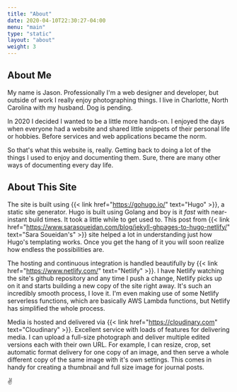 ```yaml
---
title: "About"
date: 2020-04-10T22:30:27-04:00
menu: "main"
type: "static"
layout: "about"
weight: 3
---
```


## About Me

My name is Jason. Professionally I'm a web designer and developer, but outside of work I really enjoy photographing things. I live in Charlotte, North Carolina with my husband. Dog is pending.

In 2020 I decided I wanted to be a little more hands-on. I enjoyed the days when everyone had a website and shared little snippets of their personal life or hobbies. Before services and web applications became the norm. 

So that's what this website is, really. Getting back to doing a lot of the things I used to enjoy and documenting them. Sure, there are many other ways of documenting every day life. 

## About This Site

The site is built using {{< link href="https://gohugo.io/" text="Hugo" >}}, a static site generator. Hugo is built using Golang and boy is it _fast_ with near-instant build times. It took a little while to get used to. This post from {{< link href="https://www.sarasoueidan.com/blog/jekyll-ghpages-to-hugo-netlify/" text="Sara Soueidan's" >}} site helped a lot in understanding just how Hugo's templating works. Once you get the hang of it you will soon realize how endless the possibilities are.

The hosting and continuous integration is handled beautifully by {{< link href="https://www.netlify.com/" text="Netlify" >}}. I have Netlify watching the site's github repository and any time I push a change, Netlify picks up on it and starts building a new copy of the site right away. It's such an incredibly smooth process, I love it. I'm even making use of some Netlify serverless functions, which are basically AWS Lambda functions, but Netlify has simplified the whole process.

Media is hosted and delivered via {{< link href="https://cloudinary.com" text="Cloudinary" >}}. Excellent service with loads of features for delivering media. I can upload a full-size photograph and deliver multiple edited versions each with their own URL. For example, I can resize, crop, set automatic format delivery for one copy of an image, and then serve a whole different copy of the same image with it's own settings. This comes in handy for creating a thumbnail and full size image for journal posts.

✌️
